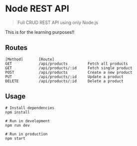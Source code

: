 # Node REST API

> Full CRUD REST API using only Node.js

This is for the learning purposes!!

## Routes

```
[Method]       [Route]
GET            /api/products         Fetch all products
GET            /api/products/:id     Fetch single product
POST           /api/products         Create a new product
PUT            /api/products/:id     Update a product
DELETE         /api/products/:id     Delete a product
```

## Usage

```
# Install dependencies
npm install

# Run in development
npm run dev

# Run in production
npm start
```
